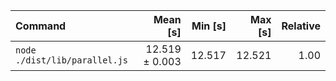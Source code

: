 | Command | Mean [s] | Min [s] | Max [s] | Relative |
|:---|---:|---:|---:|---:|
| `node ./dist/lib/parallel.js` | 12.519 ± 0.003 | 12.517 | 12.521 | 1.00 |
